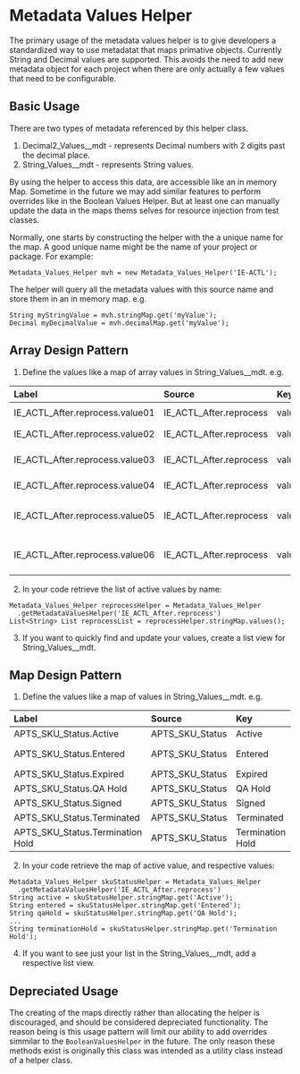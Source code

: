 # Metadata Values Helper

The primary usage of the metadata values helper is to give developers a standardized way to use metadatat that maps primative objects.  Currently String and Decimal values are supported.   This avoids the need to add new metadata object for each project when there are only actually a few values that need to be configurable.


## Basic Usage

There are two types of metadata referenced by this helper class.
1. Decimal2_Values__mdt - represents Decimal numbers with 2 digits past the decimal place.
2. String_Values__mdt - represents String values.

By using the helper to access this data, are accessible like an in memory Map.  Sometime in the future we may add similar features to perform overrides like in the Boolean Values Helper.   But at least one can manually update the data in the maps thems selves for resource injection from test classes.

Normally, one starts by constructing the helper with the a unique name for the map.  A good unique name might be the name of your project or package.  For example:

```Metadata_Values_Helper mvh = new Metadata_Values_Helper('IE-ACTL');```

The helper will query all the metadata values with this source name and store them in an in memory map. e.g.

```
String myStringValue = mvh.stringMap.get('myValue');
Decimal myDecimalValue = mvh.decimalMap.get('myValue');
```
## Array Design Pattern 

1. Define the values like a map of array values in String_Values__mdt.  e.g.

| Label                           | Source                  | Key     | Value                                                           | Active  |
| :------------------------------ | :---------------------- | :------ | :------------------------------------------------------------:  | :-----: |
| IE_ACTL_After.reprocess.value01 | IE_ACTL_After.reprocess | value01 | ```(?i)Aggregate query.*```                                     |	Checked |	 
| IE_ACTL_After.reprocess.value02 | IE_ACTL_After.reprocess | value02 | ```(?i).*Limit Exceeded.*```                                    | Checked |	 
| IE_ACTL_After.reprocess.value03 | IE_ACTL_After.reprocess | value03 | ```(?i).*Limits:.*out of.*```                                   | Checked |	 
| IE_ACTL_After.reprocess.value04 | IE_ACTL_After.reprocess | value04 | ```(?i).*Regex too complicated.*```                             | Checked |	 
| IE_ACTL_After.reprocess.value05 | IE_ACTL_After.reprocess | value05 | ```(?i).*unable to obtain exclusive access to this record.*```  | Checked |	 
| IE_ACTL_After.reprocess.value06 | IE_ACTL_After.reprocess | value06 | ```(?i).*Unable to persist SalesAccount data.*```	              | Checked |	

2. In your code retrieve the list of active values by name:

```
Metadata_Values_Helper reprocessHelper = Metadata_Values_Helper
  .getMetadataValuesHelper('IE_ACTL_After.reprocess')
List<String> List reprocessList = reprocessHelper.stringMap.values();
```

3. If you want to quickly find and update your values, create a list view for String_Values__mdt.

## Map Design Pattern 

1. Define the values like a map of values in String_Values__mdt.  e.g.

| Label                             | Source          | Key               | Value               | Active  |
| :-------------------------------  | :-------------- | :---------------- | :-----------------: | :-----: |
| APTS_SKU_Status.Active            | APTS_SKU_Status | Active            | Activated           | Checked |	 
| APTS_SKU_Status.Entered           | APTS_SKU_Status | Entered           | Ready for Renewal   | Checked |	 
| APTS_SKU_Status.Expired           | APTS_SKU_Status | Expired           | Expired             | Checked	|
| APTS_SKU_Status.QA Hold           | APTS_SKU_Status | QA Hold           | QA Hold             | Checked	|
| APTS_SKU_Status.Signed            | APTS_SKU_Status | Signed            | Signed              |	Checked	|
| APTS_SKU_Status.Terminated        | APTS_SKU_Status | Terminated        | Terminated          | Checked | 
| APTS_SKU_Status.Termination Hold  | APTS_SKU_Status | Termination Hold  | Pending Termination	| Checked |	 

2. In your code retrieve the map of active value, and respective values:

```
Metadata_Values_Helper skuStatusHelper = Metadata_Values_Helper
  .getMetadataValuesHelper('IE_ACTL_After.reprocess')
String active = skuStatusHelper.stringMap.get('Active');
String entered = skuStatusHelper.stringMap.get('Entered');
String qaHold = skuStatusHelper.stringMap.get('QA Hold');
...
String terminationHold = skuStatusHelper.stringMap.get('Termination Hold');
```

4. If you want to see just your list in the String_Values__mdt, add a respective list view.


## Depreciated Usage

The creating of the maps directly rather than allocating the helper is discouraged, and should be considered depreciated functionality.   The reason being is this usage pattern will limit our ability to add overrides simmilar to the ```BooleanValuesHelper``` in the future.  The only reason these methods exist is originally this class was intended as a utility class instead of a helper class.
